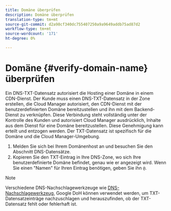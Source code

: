 ```yaml
---
title: Domäne überprüfen
description: Domäne überprüfen
translation-type: tm+mt
source-git-commit: d2a98cf340dc755407250a9a9649addb75ad87d2
workflow-type: tm+mt
source-wordcount: '171'
ht-degree: 0%

---
```



# Domäne {#verify-domain-name} überprüfen

Ein DNS-TXT-Datensatz autorisiert die Hosting einer Domäne in einem CDN-Dienst. Der Kunde muss einen DNS-TXT-Datensatz in der Zone erstellen, die Cloud Manager autorisiert, den CDN-Dienst mit der benutzerdefinierten Domäne bereitzustellen und ihn mit dem Backend-Dienst zu verknüpfen. Diese Verbindung steht vollständig unter der Kontrolle des Kunden und autorisiert Cloud Manager ausdrücklich, Inhalte aus dem Dienst für eine Domäne bereitzustellen. Diese Genehmigung kann erteilt und entzogen werden. Der TXT-Datensatz ist spezifisch für die Domäne und die Cloud Manager-Umgebung.

1. Melden Sie sich bei Ihrem Domänenhost an und besuchen Sie den Abschnitt DNS-Datensätze.
1. Kopieren Sie den TXT-Eintrag in Ihre DNS-Zone, wo sich Ihre benutzerdefinierte Domäne befindet, genau wie er angezeigt wird. Wenn Sie einen &quot;Namen&quot; für Ihren Eintrag benötigen, geben Sie ihn `@`.

>[!NOTE]
>Verschiedene DNS-Nachschlagewerkzeuge wie [DNS-Nachschlagewerkzeug](https://www.ultratools.com/tools/dnsLookup), Google DoH können verwendet werden, um TXT-Datensatzeinträge nachzuschlagen und herauszufinden, ob der TXT-Datensatz fehlt oder fehlerhaft ist.
